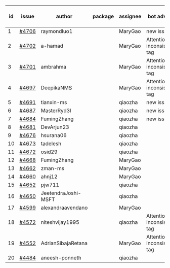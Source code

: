 | id | issue | author | package | assignee | bot advice | created date of issue | target release date | date from target |
| ------ | ------ | ------ | ------ | ------ | ------ | ------ | ------ | :-----: |
| 1 | [#4706](https://github.com/Azure/sdk-release-request/issues/4706) | raymondluo1 |  | MaryGao | new issue. | 11-03 | 11-24 |  |
| 2 | [#4702](https://github.com/Azure/sdk-release-request/issues/4702) | a-hamad |  | MaryGao | Attention to inconsistent tag | 10-31 | 11-24 |  |
| 3 | [#4701](https://github.com/Azure/sdk-release-request/issues/4701) | ambrahma |  | MaryGao | Attention to inconsistent tag | 10-30 | 11-24 |  |
| 4 | [#4697](https://github.com/Azure/sdk-release-request/issues/4697) | DeepikaNMS |  | MaryGao | Attention to inconsistent tag | 10-30 | 11-24 |  |
| 5 | [#4691](https://github.com/Azure/sdk-release-request/issues/4691) | tianxin-ms |  | qiaozha | new issue. | 10-27 | 11-24 |  |
| 6 | [#4687](https://github.com/Azure/sdk-release-request/issues/4687) | MasterRyd3l |  | qiaozha | new issue. | 10-26 | 11-24 |  |
| 7 | [#4684](https://github.com/Azure/sdk-release-request/issues/4684) | FumingZhang |  | qiaozha | new issue. | 10-26 | 11-24 |  |
| 8 | [#4681](https://github.com/Azure/sdk-release-request/issues/4681) | DevArjun23 |  | qiaozha |  | 10-24 | 11-24 |  |
| 9 | [#4676](https://github.com/Azure/sdk-release-request/issues/4676) | hsurana06 |  | qiaozha |  | 10-23 | 11-24 |  |
| 10 | [#4673](https://github.com/Azure/sdk-release-request/issues/4673) | tadelesh |  | qiaozha |  | 10-23 | 11-24 |  |
| 11 | [#4672](https://github.com/Azure/sdk-release-request/issues/4672) | osid29 |  | qiaozha |  | 10-23 | 11-24 |  |
| 12 | [#4668](https://github.com/Azure/sdk-release-request/issues/4668) | FumingZhang |  | MaryGao |  | 10-20 | 11-24 |  |
| 13 | [#4662](https://github.com/Azure/sdk-release-request/issues/4662) | zman-ms |  | MaryGao |  | 10-18 | 11-24 |  |
| 14 | [#4660](https://github.com/Azure/sdk-release-request/issues/4660) | ahnj12 |  | MaryGao |  | 10-17 | 11-24 |  |
| 15 | [#4652](https://github.com/Azure/sdk-release-request/issues/4652) | pjw711 |  | qiaozha |  | 10-13 | 11-24 |  |
| 16 | [#4650](https://github.com/Azure/sdk-release-request/issues/4650) | JeetendraJoshi-MSFT |  | qiaozha |  | 10-13 | 11-24 |  |
| 17 | [#4599](https://github.com/Azure/sdk-release-request/issues/4599) | alexandraavendano |  | MaryGao |  | 10-02 | 10-27 |  |
| 18 | [#4572](https://github.com/Azure/sdk-release-request/issues/4572) | niteshvijay1995 |  | qiaozha | Attention to inconsistent tag | 09-26 | 10-27 |  |
| 19 | [#4552](https://github.com/Azure/sdk-release-request/issues/4552) | AdrianSibajaRetana |  | MaryGao | Attention to inconsistent tag | 09-22 | 10-27 |  |
| 20 | [#4484](https://github.com/Azure/sdk-release-request/issues/4484) | aneesh-ponneth |  | qiaozha |  | 08-31 | 09-22 |  |
